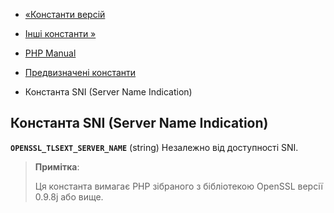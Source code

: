 - [«Константи версій](openssl.constversion.md)
- [Інші константи »](openssl.constants.other.md)

- [PHP Manual](index.md)
- [Предвизначені константи](openssl.constants.md)
- Константа SNI (Server Name Indication)

## Константа SNI (Server Name Indication)

**`OPENSSL_TLSEXT_SERVER_NAME`** (string)
Незалежно від доступності SNI.

> **Примітка**:
>
> Ця константа вимагає PHP зібраного з бібліотекою OpenSSL версії
>0.9.8j або вище.
